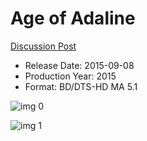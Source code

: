 # Age of Adaline

[Discussion Post](https://www.avsforum.com/threads/bass-eq-for-filtered-movies.2995212/post-58302864)

* Release Date: 2015-09-08
* Production Year: 2015
* Format: BD/DTS-HD MA 5.1

![img 0](https://i.imgur.com/jwbyrhf.jpg)

![img 1](https://i.imgur.com/tFqyZsD.jpg)

